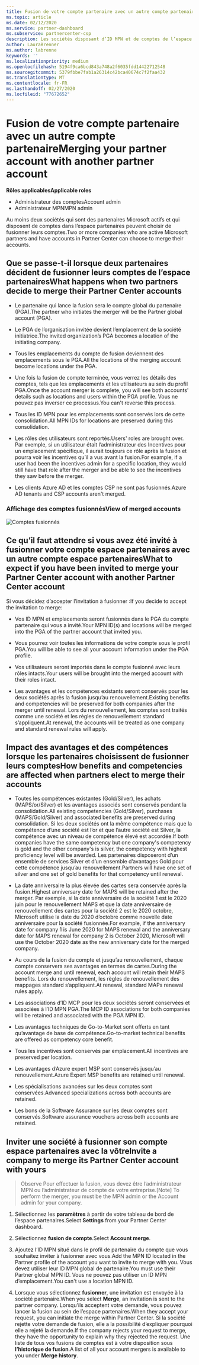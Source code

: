 ```yaml
---
title: Fusion de votre compte partenaire avec un autre compte partenaire | Espace partenaires
ms.topic: article
ms.date: 02/12/2020
ms.service: partner-dashboard
ms.subservice: partnercenter-csp
description: Les sociétés disposant d’ID MPN et de comptes de l’espace partenaires peuvent fusionner leurs comptes.
author: LauraBrenner
ms.author: labrenne
keywords: ''
ms.localizationpriority: medium
ms.openlocfilehash: 5194f9ca6bcd843a748a2f6035fdd14422712548
ms.sourcegitcommit: 5379fbbe7fab1a26314c42bca40674c7f2faa432
ms.translationtype: MT
ms.contentlocale: fr-FR
ms.lasthandoff: 02/27/2020
ms.locfileid: "77672652"
---
```

# <a name="merging-your-partner-account-with-another-partner-account"></a><span data-ttu-id="6a72f-103">Fusion de votre compte partenaire avec un autre compte partenaire</span><span class="sxs-lookup"><span data-stu-id="6a72f-103">Merging your partner account with another partner account</span></span>

<span data-ttu-id="6a72f-104">**Rôles applicables**</span><span class="sxs-lookup"><span data-stu-id="6a72f-104">**Applicable roles**</span></span>

- <span data-ttu-id="6a72f-105">Administrateur des comptes</span><span class="sxs-lookup"><span data-stu-id="6a72f-105">Account admin</span></span>
- <span data-ttu-id="6a72f-106">Administrateur MPN</span><span class="sxs-lookup"><span data-stu-id="6a72f-106">MPN admin</span></span>

<span data-ttu-id="6a72f-107">Au moins deux sociétés qui sont des partenaires Microsoft actifs et qui disposent de comptes dans l’espace partenaires peuvent choisir de fusionner leurs comptes.</span><span class="sxs-lookup"><span data-stu-id="6a72f-107">Two or more companies who are active Microsoft partners and have accounts in Partner Center can choose to merge their accounts.</span></span> 

## <a name="what-happens-when-two-partners-decide-to-merge-their-partner-center-accounts"></a><span data-ttu-id="6a72f-108">Que se passe-t-il lorsque deux partenaires décident de fusionner leurs comptes de l’espace partenaires</span><span class="sxs-lookup"><span data-stu-id="6a72f-108">What happens when two partners decide to merge their Partner Center accounts</span></span>

- <span data-ttu-id="6a72f-109">Le partenaire qui lance la fusion sera le compte global du partenaire (PGA).</span><span class="sxs-lookup"><span data-stu-id="6a72f-109">The partner who initiates the merger will be the Partner global account (PGA).</span></span> 

- <span data-ttu-id="6a72f-110">Le PGA de l’organisation invitée devient l’emplacement de la société initiatrice.</span><span class="sxs-lookup"><span data-stu-id="6a72f-110">The invited organization’s PGA becomes a location of the initiating company.</span></span>  

- <span data-ttu-id="6a72f-111">Tous les emplacements du compte de fusion deviennent des emplacements sous le PGA.</span><span class="sxs-lookup"><span data-stu-id="6a72f-111">All the locations of the merging account become locations under the PGA.</span></span> 

- <span data-ttu-id="6a72f-112">Une fois la fusion de compte terminée, vous verrez les détails des comptes, tels que les emplacements et les utilisateurs au sein du profil PGA.</span><span class="sxs-lookup"><span data-stu-id="6a72f-112">Once the account merger is complete, you will see both accounts' details such as locations and users within the PGA profile.</span></span> <span data-ttu-id="6a72f-113">Vous ne pouvez pas inverser ce processus.</span><span class="sxs-lookup"><span data-stu-id="6a72f-113">You can't reverse this process.</span></span> 

- <span data-ttu-id="6a72f-114">Tous les ID MPN pour les emplacements sont conservés lors de cette consolidation.</span><span class="sxs-lookup"><span data-stu-id="6a72f-114">All MPN IDs for locations are preserved during this consolidation.</span></span> 

- <span data-ttu-id="6a72f-115">Les rôles des utilisateurs sont reportés.</span><span class="sxs-lookup"><span data-stu-id="6a72f-115">Users' roles are brought over.</span></span> <span data-ttu-id="6a72f-116">Par exemple, si un utilisateur était l’administrateur des Incentives pour un emplacement spécifique, il aurait toujours ce rôle après la fusion et pourra voir les incentives qu’il a vus avant la fusion.</span><span class="sxs-lookup"><span data-stu-id="6a72f-116">For example, if a user had been the incentives admin for a specific location, they would still have that role after the merger and be able to see the incentives they saw before the merger.</span></span> 

- <span data-ttu-id="6a72f-117">Les clients Azure AD et les comptes CSP ne sont pas fusionnés.</span><span class="sxs-lookup"><span data-stu-id="6a72f-117">Azure AD tenants and CSP accounts aren't merged.</span></span>

### <a name="view-of-merged-accounts"></a><span data-ttu-id="6a72f-118">Affichage des comptes fusionnés</span><span class="sxs-lookup"><span data-stu-id="6a72f-118">View of merged accounts</span></span>

![Comptes fusionnés](images/AccountMerge_graphic.png)


## <a name="what-to-expect-if-you-have-been-invited-to-merge-your-partner-center-account-with-another-partner-center-account"></a><span data-ttu-id="6a72f-120">Ce qu’il faut attendre si vous avez été invité à fusionner votre compte espace partenaires avec un autre compte espace partenaires</span><span class="sxs-lookup"><span data-stu-id="6a72f-120">What to expect if you have been invited to merge your Partner Center account with another Partner Center account</span></span>

<span data-ttu-id="6a72f-121">Si vous décidez d’accepter l’invitation à fusionner :</span><span class="sxs-lookup"><span data-stu-id="6a72f-121">If you decide to accept the invitation to merge:</span></span>

- <span data-ttu-id="6a72f-122">Vos ID MPN et emplacements seront fusionnés dans le PGA du compte partenaire qui vous a invité.</span><span class="sxs-lookup"><span data-stu-id="6a72f-122">Your MPN ID(s) and locations will be merged into the PGA of the partner account that invited you.</span></span> 

- <span data-ttu-id="6a72f-123">Vous pourrez voir toutes les informations de votre compte sous le profil PGA.</span><span class="sxs-lookup"><span data-stu-id="6a72f-123">You will be able to see all your account information under the PGA profile.</span></span>

- <span data-ttu-id="6a72f-124">Vos utilisateurs seront importés dans le compte fusionné avec leurs rôles intacts.</span><span class="sxs-lookup"><span data-stu-id="6a72f-124">Your users will be brought into the merged account with their roles intact.</span></span>

- <span data-ttu-id="6a72f-125">Les avantages et les compétences existants seront conservés pour les deux sociétés après la fusion jusqu’au renouvellement.</span><span class="sxs-lookup"><span data-stu-id="6a72f-125">Existing benefits and competencies will be preserved for both companies after the merger until renewal.</span></span> <span data-ttu-id="6a72f-126">Lors du renouvellement, les comptes sont traités comme une société et les règles de renouvellement standard s’appliquent.</span><span class="sxs-lookup"><span data-stu-id="6a72f-126">At renewal, the accounts will be treated as one company and standard renewal rules will apply.</span></span>  

## <a name="how-benefits-and-competencies-are-affected-when-partners-elect-to-merge-their-accounts"></a><span data-ttu-id="6a72f-127">Impact des avantages et des compétences lorsque les partenaires choisissent de fusionner leurs comptes</span><span class="sxs-lookup"><span data-stu-id="6a72f-127">How benefits and competencies are affected when partners elect to merge their accounts</span></span>

- <span data-ttu-id="6a72f-128">Toutes les compétences existantes (Gold/Silver), les achats (MAPS/or/Silver) et les avantages associés sont conservés pendant la consolidation.</span><span class="sxs-lookup"><span data-stu-id="6a72f-128">All existing competencies (Gold/Silver), purchases (MAPS/Gold/Silver) and associated benefits are preserved during consolidation.</span></span> <span data-ttu-id="6a72f-129">Si les deux sociétés ont la même compétence mais que la compétence d’une société est l’or et que l’autre société est Silver, la compétence avec un niveau de compétence élevé est accordée.</span><span class="sxs-lookup"><span data-stu-id="6a72f-129">If both companies have the same competency but one company's competency is gold and the other company's is silver, the competency with highest proficiency level will be awarded.</span></span> <span data-ttu-id="6a72f-130">Les partenaires disposeront d’un ensemble de services Silver et d’un ensemble d’avantages Gold pour cette compétence jusqu’au renouvellement.</span><span class="sxs-lookup"><span data-stu-id="6a72f-130">Partners will have one set of silver and one set of gold benefits for that competency until renewal.</span></span>

- <span data-ttu-id="6a72f-131">La date anniversaire la plus élevée des cartes sera conservée après la fusion.</span><span class="sxs-lookup"><span data-stu-id="6a72f-131">Highest anniversary date for MAPS will be retained after the merger.</span></span> <span data-ttu-id="6a72f-132">Par exemple, si la date anniversaire de la société 1 est le 2020 juin pour le renouvellement MAPS et que la date anniversaire de renouvellement des cartes pour la société 2 est le 2020 octobre, Microsoft utilise la date du 2020 d’octobre comme nouvelle date anniversaire pour la société fusionnée.</span><span class="sxs-lookup"><span data-stu-id="6a72f-132">For example, if the anniversary date for company 1 is June 2020 for MAPS renewal and the anniversary date for MAPS renewal for company 2 is October 2020, Microsoft will use the October 2020 date as the new anniversary date for the merged company.</span></span>

- <span data-ttu-id="6a72f-133">Au cours de la fusion du compte et jusqu’au renouvellement, chaque compte conservera ses avantages en termes de cartes.</span><span class="sxs-lookup"><span data-stu-id="6a72f-133">During the account merge and until renewal, each account will retain their MAPS benefits.</span></span> <span data-ttu-id="6a72f-134">Lors du renouvellement, les règles de renouvellement des mappages standard s’appliquent.</span><span class="sxs-lookup"><span data-stu-id="6a72f-134">At renewal, standard MAPs renewal rules apply.</span></span>  

- <span data-ttu-id="6a72f-135">Les associations d’ID MCP pour les deux sociétés seront conservées et associées à l’ID MPN PGA.</span><span class="sxs-lookup"><span data-stu-id="6a72f-135">The MCP ID associations for both companies will be retained and associated with the PGA MPN ID.</span></span>

- <span data-ttu-id="6a72f-136">Les avantages techniques de Go-to-Market sont offerts en tant qu’avantage de base de compétence.</span><span class="sxs-lookup"><span data-stu-id="6a72f-136">Go-to-market technical benefits are offered as competency core benefit.</span></span>  

- <span data-ttu-id="6a72f-137">Tous les incentives sont conservés par emplacement.</span><span class="sxs-lookup"><span data-stu-id="6a72f-137">All incentives are preserved per location.</span></span> 

- <span data-ttu-id="6a72f-138">Les avantages d’Azure expert MSP sont conservés jusqu’au renouvellement.</span><span class="sxs-lookup"><span data-stu-id="6a72f-138">Azure Expert MSP benefits are retained until renewal.</span></span> 

- <span data-ttu-id="6a72f-139">Les spécialisations avancées sur les deux comptes sont conservées.</span><span class="sxs-lookup"><span data-stu-id="6a72f-139">Advanced specializations across both accounts are retained.</span></span> 

- <span data-ttu-id="6a72f-140">Les bons de la Software Assurance sur les deux comptes sont conservés.</span><span class="sxs-lookup"><span data-stu-id="6a72f-140">Software assurance vouchers across both accounts are retained.</span></span>

## <a name="invite-a-company-to-merge-its-partner-center-account-with-yours"></a><span data-ttu-id="6a72f-141">Inviter une société à fusionner son compte espace partenaires avec la vôtre</span><span class="sxs-lookup"><span data-stu-id="6a72f-141">Invite a company to merge its Partner Center account with yours</span></span> 

><span data-ttu-id="6a72f-142">Observe Pour effectuer la fusion, vous devez être l’administrateur MPN ou l’administrateur de compte de votre entreprise.</span><span class="sxs-lookup"><span data-stu-id="6a72f-142">[Note] To perform the merger, you must be the MPN admin or the Account admin for your company.</span></span>

1. <span data-ttu-id="6a72f-143">Sélectionnez les **paramètres** à partir de votre tableau de bord de l’espace partenaires.</span><span class="sxs-lookup"><span data-stu-id="6a72f-143">Select **Settings** from your Partner Center dashboard.</span></span>

2. <span data-ttu-id="6a72f-144">Sélectionnez **fusion de compte**.</span><span class="sxs-lookup"><span data-stu-id="6a72f-144">Select **Account merge**.</span></span>

3. <span data-ttu-id="6a72f-145">Ajoutez l’ID MPN situé dans le profil de partenaire du compte que vous souhaitez inviter à fusionner avec vous.</span><span class="sxs-lookup"><span data-stu-id="6a72f-145">Add the MPN ID located in the Partner profile of the account you want to invite to merge with you.</span></span> <span data-ttu-id="6a72f-146">Vous devez utiliser leur ID MPN global de partenaire.</span><span class="sxs-lookup"><span data-stu-id="6a72f-146">You must use their Partner global MPN ID.</span></span> <span data-ttu-id="6a72f-147">Vous ne pouvez pas utiliser un ID MPN d’emplacement.</span><span class="sxs-lookup"><span data-stu-id="6a72f-147">You can't use a location MPN ID.</span></span>

4. <span data-ttu-id="6a72f-148">Lorsque vous sélectionnez **fusionner**, une invitation est envoyée à la société partenaire.</span><span class="sxs-lookup"><span data-stu-id="6a72f-148">When you select **Merge**, an invitation is sent to the partner company.</span></span> <span data-ttu-id="6a72f-149">Lorsqu’ils acceptent votre demande, vous pouvez lancer la fusion au sein de l’espace partenaires.</span><span class="sxs-lookup"><span data-stu-id="6a72f-149">When they accept your request, you can initiate the merge within Partner Center.</span></span> <span data-ttu-id="6a72f-150">Si la société rejette votre demande de fusion, elle a la possibilité d’expliquer pourquoi elle a rejeté la demande.</span><span class="sxs-lookup"><span data-stu-id="6a72f-150">If the company rejects your request to merge, they have the opportunity to explain why they rejected the request.</span></span> <span data-ttu-id="6a72f-151">Une liste de tous vos fusions de comptes est à votre disposition sous **l’historique de fusion**.</span><span class="sxs-lookup"><span data-stu-id="6a72f-151">A list of all your account mergers is available to you under **Merge history**.</span></span>




